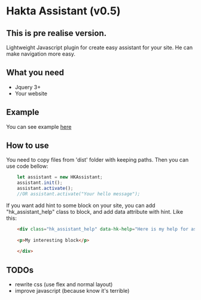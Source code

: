 # Hakta Assistant (v0.5) 
## This is pre realise version.  
Lightweight Javascript plugin for create easy assistant for your site. He can make navigation more easy.


## What you need
* Jquery 3+
* Your website

## Example
You can see example [here](https://emilsabitov.github.io/HaktaAssistant/)
## How to use
You need to copy files from 'dist' folder with keeping paths. Then you can use code bellow:
```javascript
    let assistant = new HKAssistant;
    assistant.init();
    assistant.activate();
    //OR assistant.activate("Your hello message");	
```

If you want add hint to some block on your site, you can add "hk_assistant_help" class to block, and add data attribute with hint. Like this:
```html
    <div class="hk_assistant_help" data-hk-help="Here is my help for assistant">
    
    <p>My interesting block</p>
    
    </div>
``` 



## TODOs
* rewrite css (use flex and normal layout)
* improve javascript (because know it's terrible)

